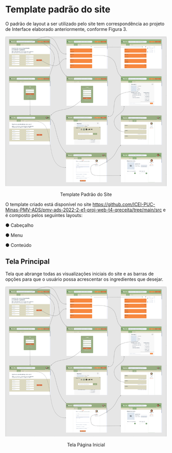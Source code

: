 # Template padrão do site

O padrão de layout a ser utilizado pelo site tem correspondência ao projeto de Interface elaborado anteriormente, conforme Figura 3.

<div align="center">
  <img src="img/UserFlow.jpg">
</div>

<p align="center">Template Padrão do Site</p>

O template criado está disponível no site https://github.com/ICEI-PUC-Minas-PMV-ADS/pmv-ads-2022-2-e1-proj-web-t4-qreceita/tree/main/src  e é composto pelos seguintes layouts:

●  	Cabeçalho

●  	Menu

●  	Conteúdo

## Tela Principal

Tela que abrange todas as visualizações iniciais do site e as barras de opções para que o usuário possa acrescentar os ingredientes que desejar.

<div align="center">
  <img src="img/UserFlow.jpg">
</div>

<p align="center">Tela Página Inicial</p>
